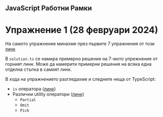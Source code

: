 ## JavaScript Работни Рамки

# Упражнение 1 (28 февруари 2024)

На самото упражнение минахме през първите 7 упражнения от този [линк](https://typescript-exercises.github.io/#exercise=1&file=%2Findex.ts)

В `solution.ts` се намира примерно решение на 7-мото упрежнение от горният линк.
Може да намерити примерни решения на всяка една отделна стъпка в самият линк.

В хода на упражнението разгледахме и следните неща от TypeScript:

- `is` оператора ([линк](https://www.typescriptlang.org/docs/handbook/advanced-types.html#user-defined-type-guards))
- Различни utility оператори ([линк](https://www.typescriptlang.org/docs/handbook/utility-types.html))
  - `Partial`
  - `Omit`
  - `Pick`
